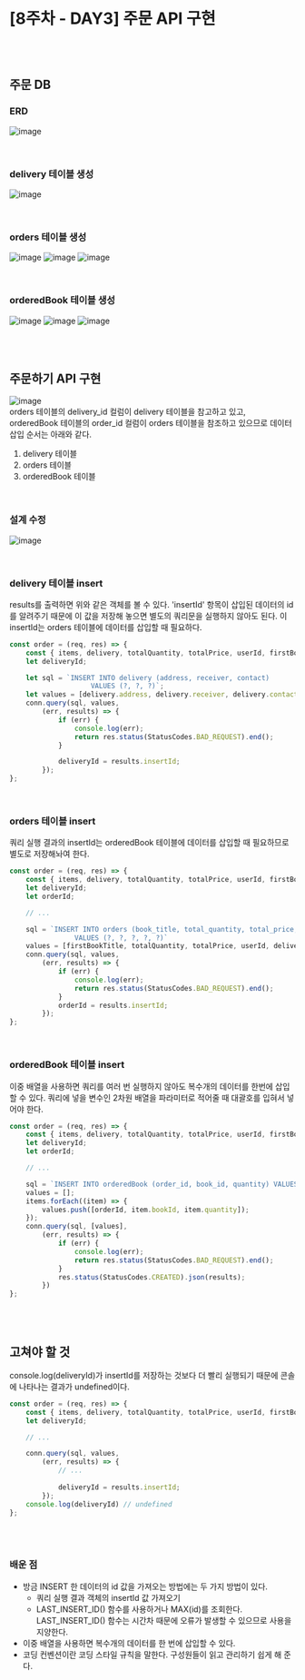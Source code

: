 # [8주차 - DAY3] 주문 API 구현

<br><br>

## 주문 DB
### ERD
![image](https://github.com/ncherryu/DevcourseTIL/assets/161540219/063b5d06-31ec-47a7-bd54-2a6db5ceed27)

<br>

### delivery 테이블 생성
![image](https://github.com/ncherryu/DevcourseTIL/assets/161540219/a1b062c6-f7f6-4cfd-9e52-c01d1ff1f2da)

<br>

### orders 테이블 생성
![image](https://github.com/ncherryu/DevcourseTIL/assets/161540219/9f7c3a46-b5bd-46aa-aa57-47ee16ee69cf)
![image](https://github.com/ncherryu/DevcourseTIL/assets/161540219/1940c9b9-fdd2-49af-936a-44d7c19f62b8)
![image](https://github.com/ncherryu/DevcourseTIL/assets/161540219/efe29f0d-df2c-42e9-a5b1-269f8c2d12f3)

<br>

### orderedBook 테이블 생성
![image](https://github.com/ncherryu/DevcourseTIL/assets/161540219/d660e81c-23fc-44ab-93b9-52449e63ded8)
![image](https://github.com/ncherryu/DevcourseTIL/assets/161540219/3bc729ac-da9e-4ea4-923c-03f8df1c60bf)
![image](https://github.com/ncherryu/DevcourseTIL/assets/161540219/38617389-ac0b-4353-bcc8-a153294c4a86)

<br><br>

## 주문하기 API 구현
![image](https://github.com/ncherryu/DevcourseTIL/assets/161540219/223c6e3c-c456-4578-a6ec-4326b9a28dff)
<br>
orders 테이블의 delivery_id 컬럼이 delivery 테이블을 참고하고 있고, orderedBook 테이블의 order_id 컬럼이 orders 테이블을 참조하고 있으므로 데이터 삽입 순서는 아래와 같다.
1. delivery 테이블
2. orders 테이블
3. orderedBook 테이블

<br>

### 설계 수정
![image](https://github.com/ncherryu/DevcourseTIL/assets/161540219/07bb05de-a6be-4c6a-88e4-68c0603c945e)

<br>

### delivery 테이블 insert
results를 출력하면 위와 같은 객체를 볼 수 있다. 'insertId' 항목이 삽입된 데이터의 id를 알려주기 때문에 이 값을 저장해 놓으면 별도의 쿼리문을 실행하지 않아도 된다. 이 insertId는 orders 테이블에 데이터를 삽입할 때 필요하다.
``` javascript
const order = (req, res) => {
    const { items, delivery, totalQuantity, totalPrice, userId, firstBookTitle } = req.body;
    let deliveryId;

    let sql = `INSERT INTO delivery (address, receiver, contact) 
                    VALUES (?, ?, ?)`;
    let values = [delivery.address, delivery.receiver, delivery.contact];
    conn.query(sql, values,
        (err, results) => {
            if (err) {
                console.log(err);
                return res.status(StatusCodes.BAD_REQUEST).end();
            }

            deliveryId = results.insertId;
        });
};
```

<br>

### orders 테이블 insert
쿼리 실행 결과의 insertId는 orderedBook 테이블에 데이터를 삽입할 때 필요하므로 별도로 저장해놔여 한다.
``` javascript
const order = (req, res) => {
    const { items, delivery, totalQuantity, totalPrice, userId, firstBookTitle } = req.body;
    let deliveryId;
    let orderId;

    // ...

    sql = `INSERT INTO orders (book_title, total_quantity, total_price, user_id, delivery_id) 
                VALUES (?, ?, ?, ?, ?)`
    values = [firstBookTitle, totalQuantity, totalPrice, userId, deliveryId];
    conn.query(sql, values,
        (err, results) => {
            if (err) {
                console.log(err);
                return res.status(StatusCodes.BAD_REQUEST).end();
            }
            orderId = results.insertId;
        });
};
```

<br>

### orderedBook 테이블 insert
이중 배열을 사용하면 쿼리를 여러 번 실행하지 않아도 복수개의 데이터를 한번에 삽입할 수 있다. 쿼리에 넣을 변수인 2차원 배열을 파라미터로 적어줄 때 대괄호를 입혀서 넣어야 한다.
``` javascript
const order = (req, res) => {
    const { items, delivery, totalQuantity, totalPrice, userId, firstBookTitle } = req.body;
    let deliveryId;
    let orderId;

    // ...

    sql = `INSERT INTO orderedBook (order_id, book_id, quantity) VALUES ?`;
    values = [];
    items.forEach((item) => {
        values.push([orderId, item.bookId, item.quantity]);
    });
    conn.query(sql, [values],
        (err, results) => {
            if (err) {
                console.log(err);
                return res.status(StatusCodes.BAD_REQUEST).end();
            }
            res.status(StatusCodes.CREATED).json(results);
        })
};
```

<br><br>

## 고쳐야 할 것
console.log(deliveryId)가 insertId를 저장하는 것보다 더 빨리 실행되기 때문에 콘솔에 나타나는 결과가 undefined이다. 
``` javascript
const order = (req, res) => {
    const { items, delivery, totalQuantity, totalPrice, userId, firstBookTitle } = req.body;
    let deliveryId;

    // ...

    conn.query(sql, values,
        (err, results) => {
            // ...
            
            deliveryId = results.insertId;
        });
    console.log(deliveryId) // undefined
};
```

<br><br>

### 배운 점
- 방금 INSERT 한 데이터의 id 값을 가져오는 방법에는 두 가지 방법이 있다.
  - 쿼리 실행 결과 객체의 insertId 값 가져오기
  - LAST_INSERT_ID() 함수를 사용하거나 MAX(id)를 조회한다. LAST_INSERT_ID() 함수는 시간차 때문에 오류가 발생할 수 있으므로 사용을 지양한다.
- 이중 배열을 사용하면 복수개의 데이터를 한 번에 삽입할 수 있다.
- 코딩 컨벤션이란 코딩 스타일 규칙을 말한다. 구성원들이 읽고 관리하기 쉽게 해 준다.


